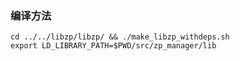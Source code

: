 ### 编译方法

```
cd ../../libzp/libzp/ && ./make_libzp_withdeps.sh
export LD_LIBRARY_PATH=$PWD/src/zp_manager/lib
```
